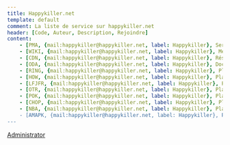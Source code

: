 ```yaml
---
title: Happykiller.net
template: default
comment: La liste de service sur happykiller.net
header: [Code, Auteur, Description, Rejoindre]
content:
    - [PMA, {mail:happykiller@happykiller.net, label: Happykiller}, Serveur PhpMyAdmin, http://pma.happykiller.net]
    - [WIKI, {mail:happykiller@happykiller.net, label: Happykiller}, MediaWiki, http://wiki.happykiller.net]
    - [CDN, {mail:happykiller@happykiller.net, label: Happykiller}, Réseaux de distribution de contenu, http://cdn.happykiller.net]
    - [ODA, {mail:happykiller@happykiller.net, label: Happykiller}, Documentation pour le Framework ODA, http://oda.happykiller.net]
    - [RING, {mail:happykiller@happykiller.net, label: Happykiller}, Plateforme de management, http://ring.happykiller.net]
    - [HOW, {mail:happykiller@happykiller.net, label: Happykiller}, Platforme de statistique pour HeartStone, http://how.happykiller.net]
    - [LFJFR, {mail:happykiller@happykiller.net, label: Happykiller}, Platforme Curriculum vitae, http://lfjfr.happykiller.net?key=fuel]
    - [OTR, {mail:happykiller@happykiller.net, label: Happykiller}, Platforme pour aide au "Ticket Restaurant", http://otr.happykiller.net]
    - [POK, {mail:happykiller@happykiller.net, label: Happykiller}, Platforme Poker, http://pok.happykiller.net]
    - [CHOP, {mail:happykiller@happykiller.net, label: Happykiller}, Platforme pour formation, http://chop.happykiller.net]
    - [NBA, {mail:happykiller@happykiller.net, label: Happykiller}, Platforme pour le basket d'Illidan, http://nba.happykiller.net]
    - [AMAPK, {mail:happykiller@happykiller.net, label: Happykiller}, Platforme AMAP, http://amapk.happykiller.net]
---
```

[Administrator](mailto:administrator@happykiller.net)